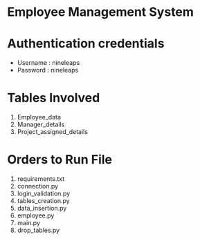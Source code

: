 # Employee Management System 

# Authentication credentials
- Username : nineleaps
- Password : nineleaps  

# Tables Involved
1. Employee_data
2. Manager_details
3. Project_assigned_details

# Orders to Run File
1. requirements.txt
2. connection.py
3. login_validation.py
4. tables_creation.py
5. data_insertion.py
6. employee.py
7. main.py
8. drop_tables.py
